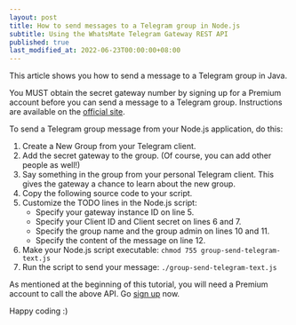 ```yaml
---
layout: post
title: How to send messages to a Telegram group in Node.js
subtitle: Using the WhatsMate Telegram Gateway REST API
published: true
last_modified_at: 2022-06-23T00:00:00+08:00
---
```


This article shows you how to send a message to a Telegram group in Java.

You MUST obtain the secret gateway number by signing up for a Premium account before you can send a message to a Telegram group. Instructions are available on the [official site](https://www.whatsmate.net/telegram-gateway-subscribe.html).


To send a Telegram group message from your Node.js application, do this:

1. Create a New Group from your Telegram client.
2. Add the secret gateway to the group. (Of course, you can add other people as well!)
3. Say something in the group from your personal Telegram client. This gives the gateway a chance to learn about the new group.
4. Copy the following source code to your script.  <script src="https://gist.github.com/whatsmate/34c02edb7a9d80a57a1b6bf82f887ce0.js"></script>
5. Customize the TODO lines in the Node.js script:
   * Specify your gateway instance ID on line 5.
   * Specify your Client ID and Client secret on lines 6 and 7.
   * Specify the group name and the group admin on lines 10 and 11.
   * Specify the content of the message on line 12.
6. Make your Node.js script executable: `chmod 755 group-send-telegram-text.js`
7. Run the script to send your message: `./group-send-telegram-text.js`


As mentioned at the beginning of this tutorial, you will need a Premium account to call the above API. Go [sign up](https://www.whatsmate.net/telegram-gateway-subscribe.html) now.


Happy coding :) 


<br>
<script async src="//pagead2.googlesyndication.com/pagead/js/adsbygoogle.js"></script>
<ins class="adsbygoogle"
     style="display:inline-block;width:728px;height:90px"
     data-ad-client="ca-pub-7383487179928477"
     data-ad-slot="6959057004"></ins>
<script>
(adsbygoogle = window.adsbygoogle || []).push({});
</script>
<br>

